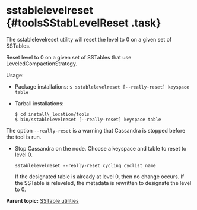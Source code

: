 # sstablelevelreset {#toolsSStabLevelReset .task}

The sstablelevelreset utility will reset the level to 0 on a given set of SSTables.

Reset level to 0 on a given set of SSTables that use LeveledCompactionStrategy.

Usage:

-   Package installations: `$ sstablelevelreset [--really-reset] keyspace table`
-   Tarball installations:

    ```screen
    $ cd install\_location/tools
    $ bin/sstablelevelreset [--really-reset] keyspace table
    ```


The option `--really-reset` is a warning that Cassandra is stopped before the tool is run.

-   Stop Cassandra on the node. Choose a keyspace and table to reset to level 0.

    ```language-bash
    sstablelevelreset --really-reset cycling cyclist_name
    ```

    If the designated table is already at level 0, then no change occurs. If the SSTable is releveled, the metadata is rewritten to designate the level to 0.


**Parent topic:** [SSTable utilities](../../cassandra/tools/toolsSSTableUtilitiesTOC.md)


